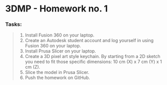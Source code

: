 # 3DMP -  Homework no. 1

### Tasks:
> 1. Install Fusion 360 on your laptop.
> 2. Create an Autodesk student account and log yourself in using Fusion 360 on your laptop.
> 3. Install Prusa Slicer on your laptop.
> 4. Create a 3D pixel art style keychain. By starting from a 2D sketch you need to fit those specific dimensions: 10 cm (X) x 7 cm (Y) x 1 cm (Z).
> 5. Slice the model in Prusa Slicer.
> 6. Push the homework on GitHub.
